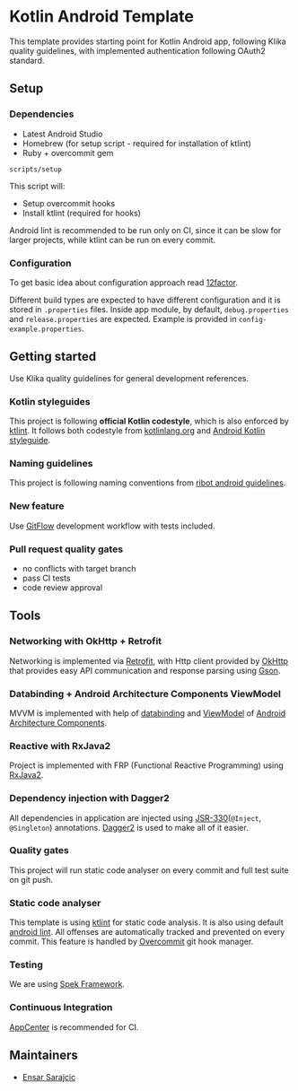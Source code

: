 # Kotlin Android Template

This template provides starting point for Kotlin Android app, following Klika quality guidelines, with implemented authentication following OAuth2 standard.

## Setup

### Dependencies

* Latest Android Studio
* Homebrew (for setup script - required for installation of ktlint)
* Ruby + overcommit gem

```
scripts/setup
```

This script will:
 * Setup overcommit hooks
 * Install ktlint (required for hooks)

Android lint is recommended to be run only on CI, since it can be slow for larger projects, while ktlint can be run on every commit.

### Configuration

To get basic idea about configuration approach read [12factor](https://12factor.net/).

Different build types are expected to have different configuration and it is stored in `.properties` files. Inside app module, by default, `debug.properties` and `release.properties` are expected. Example is provided in `config-example.properties`.

## Getting started

Use Klika quality guidelines for general development references.

### Kotlin styleguides

This project is following **official Kotlin codestyle**, which is also enforced by [ktlint](https://github.com/shyiko/ktlint). It follows both codestyle from [kotlinlang.org](https://kotlinlang.org/docs/reference/coding-conventions.html) and [Android Kotlin styleguide](https://developer.android.com/kotlin/style-guide).

### Naming guidelines

This project is following naming conventions from [ribot android guidelines](https://github.com/ribot/android-guidelines/blob/master/project_and_code_guidelines.md).

### New feature

Use [GitFlow](https://www.atlassian.com/git/tutorials/comparing-workflows/gitflow-workflow) development workflow with tests included.

### Pull request quality gates

- no conflicts with target branch
- pass CI tests
- code review approval

## Tools

### Networking with OkHttp + Retrofit

Networking is implemented via [Retrofit](https://square.github.io/retrofit/), with Http client provided by [OkHttp](http://square.github.io/okhttp/) that provides easy API communication and response parsing using [Gson](https://github.com/google/gson).

### Databinding + Android Architecture Components ViewModel

MVVM is implemented with help of [databinding](https://developer.android.com/topic/libraries/data-binding/) and [ViewModel](https://developer.android.com/topic/libraries/architecture/viewmodel) of [Android Architecture Components](https://developer.android.com/topic/libraries/architecture/).

### Reactive with RxJava2

Project is implemented with FRP (Functional Reactive Programming) using [RxJava2](https://github.com/ReactiveX/RxJava).

### Dependency injection with Dagger2

All dependencies in application are injected using [JSR-330](https://www.jcp.org/en/jsr/detail?id=330)(`@Inject`, `@Singleton`) annotations. [Dagger2](https://google.github.io/dagger/) is used to make all of it easier. 

### Quality gates

This project will run static code analyser on every commit and full test suite on git push.

### Static code analyser

This template is using [ktlint](https://github.com/shyiko/ktlint) for static code analysis. It is also using default [android lint](https://developer.android.com/studio/write/lint). All offenses are automatically tracked and prevented on every commit. This feature is handled by [Overcommit](https://github.com/brigade/overcommit) git hook manager.

### Testing

We are using [Spek Framework](https://spekframework.org/).

### Continuous Integration

[AppCenter](https://appcenter.ms) is recommended for CI.

## Maintainers

- [Ensar Sarajcic](https://github.com/esensar)
